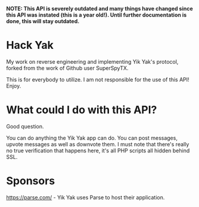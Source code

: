 **NOTE: This API is severely outdated and many things have changed since this API was instated (this is a year old!).  Until further documentation is done, this will stay outdated.**

Hack Yak
========

My work on reverse engineering and implementing Yik Yak's protocol, forked from the work of Github user SuperSpyTX.

This is for everybody to utilize. I am not responsible for the use of this API! Enjoy.


What could I do with this API?
==============================

Good question.

You can do anything the Yik Yak app can do.  You can post messages, upvote messages as well as downvote them.  I must note that there's really no true verification that happens here, it's all PHP scripts all hidden behind SSL.

Sponsors
========

https://parse.com/ - Yik Yak uses Parse to host their application.
